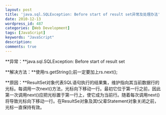 ```yaml
---
layout: post
title: 'java.sql.SQLException: Before start of result set异常及处理办法'
date: 2010-12-13
wordpress_id: 487
categories: [Web Development]
tags: [JavaScript]
keywords: "JavaScript"
description: 
comments: true
---
```



**异常：**java.sql.SQLException: Before start of result set

**解决方法：**使用rs.getString();前一定要加上rs.next();

**原因：**ResultSet对象代表SQL语句执行的结果集，维护指向其当前数据行的光标。每调用一次next()方法，光标向下移动一行。最初它位于第一行之前，因此第一次调用next()应把光标置于第一行上，使它成为当前行。随着每次调用next()将导致光标向下移动一行。在ResultSe对象及其t父辈Statement对象关闭之前，光标一直保持有效。

